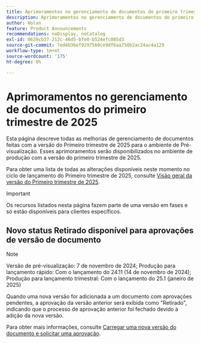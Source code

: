 ```yaml
---
title: Aprimoramentos no gerenciamento de documentos do primeiro trimestre de 2025
description: Aprimoramentos no gerenciamento de documentos do primeiro trimestre de 2025
author: Nolan
feature: Product Announcements
recommendations: noDisplay, noCatalog
exl-id: 0639cb37-212c-46d5-bfe0-b524efc085d3
source-git-commit: 7ed4b36ef9297560ce9df6aa750b2ac24ac4a129
workflow-type: tm+mt
source-wordcount: '175'
ht-degree: 0%

---
```


# Aprimoramentos no gerenciamento de documentos do primeiro trimestre de 2025

Esta página descreve todas as melhorias de gerenciamento de documentos feitas com a versão do Primeiro trimestre de 2025 para o ambiente de Pré-visualização. Esses aprimoramentos serão disponibilizados no ambiente de produção com a versão do primeiro trimestre de 2025.

Para obter uma lista de todas as alterações disponíveis neste momento no ciclo de lançamento do Primeiro trimestre de 2025, consulte [Visão geral da versão do Primeiro trimestre de 2025](/help/quicksilver/product-announcements/product-releases/25-q1-release-activity/25-q1-release-overview.md).

>[!IMPORTANT]
>
>Os recursos listados nesta página fazem parte de uma versão em fases e só estão disponíveis para clientes específicos.

## Novo status Retirado disponível para aprovações de versão de documento

>[!NOTE]
>
>Versão de pré-visualização: 7 de novembro de 2024; Produção para lançamento rápido: Com o lançamento do 24.11 (14 de novembro de 2024); Produção para lançamento trimestral: Com o lançamento do 25.1 (janeiro de 2025)

Quando uma nova versão for adicionada a um documento com aprovações pendentes, a aprovação da versão anterior será exibida como &quot;Retirado&quot;, indicando que o processo de aprovação anterior foi fechado devido à adição da nova versão.

Para obter mais informações, consulte [Carregar uma nova versão do documento e solicitar uma aprovação](/help/quicksilver/review-and-approve-work/document-reviews-and-approvals/manage-document-approvals/upload-new-doc-version.md).
